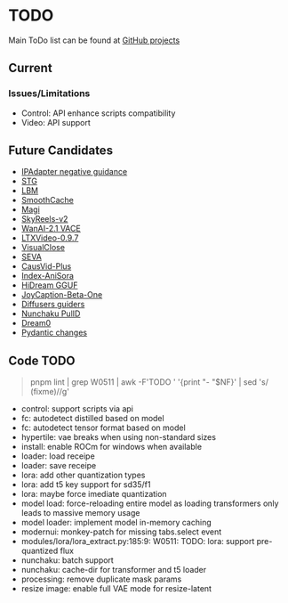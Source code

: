 # TODO

Main ToDo list can be found at [GitHub projects](https://github.com/users/vladmandic/projects)

## Current

### Issues/Limitations

- Control: API enhance scripts compatibility  
- Video: API support  

## Future Candidates

- [IPAdapter negative guidance](https://github.com/huggingface/diffusers/discussions/7167)  
- [STG](https://github.com/huggingface/diffusers/blob/main/examples/community/README.md#spatiotemporal-skip-guidance)  
- [LBM](https://github.com/gojasper/LBM)  
- [SmoothCache](https://github.com/huggingface/diffusers/issues/11135)  
- [Magi](https://github.com/SandAI-org/MAGI-1)  
- [SkyReels-v2](https://github.com/huggingface/diffusers/pull/11518)  
- [WanAI-2.1 VACE](https://huggingface.co/Wan-AI/Wan2.1-VACE-14B)  
- [LTXVideo-0.9.7](https://github.com/huggingface/diffusers/pull/11516)  
- [VisualClose](https://github.com/huggingface/diffusers/pull/11377)  
- [SEVA](https://github.com/huggingface/diffusers/pull/11440)  
- [CausVid-Plus](https://github.com/goatWu/CausVid-Plus/)  
- [Index-AniSora](https://github.com/bilibili/Index-anisora)  
- [HiDream GGUF](https://github.com/huggingface/diffusers/pull/11550)  
- [JoyCaption-Beta-One](https://huggingface.co/fancyfeast/llama-joycaption-beta-one-hf-llava)  
- [Diffusers guiders](https://github.com/huggingface/diffusers/pull/11311)  
- [Nunchaku PulID](https://github.com/mit-han-lab/nunchaku/pull/274)  
- [Dream0](https://huggingface.co/ByteDance/DreamO)  
- [Pydantic changes](https://github.com/Cschlaefli/automatic)  

## Code TODO

> pnpm lint | grep W0511 | awk -F'TODO ' '{print "- "$NF}' | sed 's/ (fixme)//g'
 
- control: support scripts via api
- fc: autodetect distilled based on model
- fc: autodetect tensor format based on model
- hypertile: vae breaks when using non-standard sizes
- install: enable ROCm for windows when available
- loader: load receipe
- loader: save receipe
- lora: add other quantization types
- lora: add t5 key support for sd35/f1
- lora: maybe force imediate quantization
- model load: force-reloading entire model as loading transformers only leads to massive memory usage
- model loader: implement model in-memory caching
- modernui: monkey-patch for missing tabs.select event
- modules/lora/lora_extract.py:185:9: W0511: TODO: lora: support pre-quantized flux
- nunchaku: batch support
- nunchaku: cache-dir for transformer and t5 loader
- processing: remove duplicate mask params
- resize image: enable full VAE mode for resize-latent
